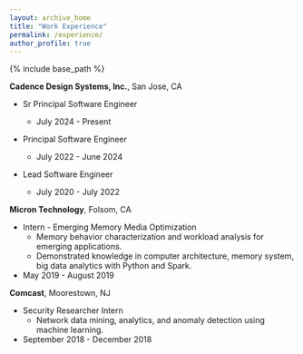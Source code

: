 ```yaml
---
layout: archive_home
title: "Work Experience"
permalink: /experience/
author_profile: true
---
```


{% include base_path %}

__Cadence Design Systems, Inc.__, San Jose, CA

* Sr Principal Software Engineer 
  - July 2024 - Present

* Principal Software Engineer 
  - July 2022 - June 2024
* Lead Software Engineer
  - July 2020 - July 2022

__Micron Technology__, Folsom, CA
* Intern - Emerging Memory Media Optimization
  - Memory behavior characterization and workload analysis for emerging applications. 
  - Demonstrated knowledge in computer architecture, memory system, big data analytics with Python and Spark.
* May 2019 - August 2019

__Comcast__, Moorestown, NJ
* Security Researcher Intern
  - Network data mining, analytics, and anomaly detection using machine learning.
* September 2018 - December 2018

